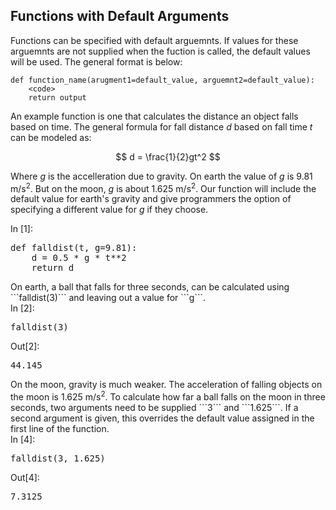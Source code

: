 
## Functions with Default Arguments
Functions can be specified with default arguemnts. If values for these arguemnts are not supplied when the fuction is called, the default values will be used. The general format is below:

```
def function_name(arugment1=default_value, arguemnt2=default_value):
    <code>
    return output
```
An example function is one that calculates the distance an object falls based on time. The general formula for fall distance $d$ based on fall time $t$ can be modeled as:

$$ d = \frac{1}{2}gt^2 $$

Where $g$ is the accelleration due to gravity. On earth the value of $g$ is 9.81 m/s<sup>2</sup>. But on the moon, $g$ is about 1.625 m/s<sup>2</sup>.  Our function will include the default value for earth's gravity and give programmers the option of specifying a different value for $g$ if they choose.
<div class="cell border-box-sizing code_cell rendered">
<div class="input">
<div class="prompt input_prompt">In&nbsp;[1]:</div>
<div class="inner_cell">
    <div class="input_area">
<div class=" highlight hl-ipython3"><pre><span></span><span class="k">def</span> <span class="nf">falldist</span><span class="p">(</span><span class="n">t</span><span class="p">,</span> <span class="n">g</span><span class="o">=</span><span class="mf">9.81</span><span class="p">):</span>
    <span class="n">d</span> <span class="o">=</span> <span class="mf">0.5</span> <span class="o">*</span> <span class="n">g</span> <span class="o">*</span> <span class="n">t</span><span class="o">**</span><span class="mi">2</span>
    <span class="k">return</span> <span class="n">d</span>
</pre></div>

</div>
</div>
</div>

</div>
On earth, a ball that falls for three seconds, can be calculated using ```falldist(3)``` and leaving out a value for ```g```.
<div class="cell border-box-sizing code_cell rendered">
<div class="input">
<div class="prompt input_prompt">In&nbsp;[2]:</div>
<div class="inner_cell">
    <div class="input_area">
<div class=" highlight hl-ipython3"><pre><span></span><span class="n">falldist</span><span class="p">(</span><span class="mi">3</span><span class="p">)</span>
</pre></div>

</div>
</div>
</div>

<div class="output_wrapper">
<div class="output">


<div class="output_area">

<div class="prompt output_prompt">Out[2]:</div>




<div class="output_text output_subarea output_execute_result">
<pre>44.145</pre>
</div>

</div>

</div>
</div>

</div>
On the moon, gravity is much weaker. The acceleration of falling objects on the moon is 1.625 m/s<sup>2</sup>. To calculate how far a ball falls on the moon in three seconds, two arguments need to be supplied ```3``` and ```1.625```. If a second argument is given, this overrides the default value assigned in the first line of the function.
<div class="cell border-box-sizing code_cell rendered">
<div class="input">
<div class="prompt input_prompt">In&nbsp;[4]:</div>
<div class="inner_cell">
    <div class="input_area">
<div class=" highlight hl-ipython3"><pre><span></span><span class="n">falldist</span><span class="p">(</span><span class="mi">3</span><span class="p">,</span> <span class="mf">1.625</span><span class="p">)</span>
</pre></div>

</div>
</div>
</div>

<div class="output_wrapper">
<div class="output">


<div class="output_area">

<div class="prompt output_prompt">Out[4]:</div>




<div class="output_text output_subarea output_execute_result">
<pre>7.3125</pre>
</div>

</div>

</div>
</div>

</div>
 

